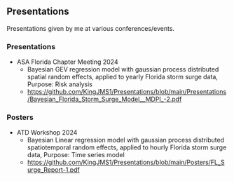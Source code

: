 ## Presentations
Presentations given by me at various conferences/events. 

### Presentations

* ASA Florida Chapter Meeting 2024 
  * Bayesian GEV regression model with gaussian process distributed spatial random effects, applied to yearly Florida storm surge data, Purpose: Risk analysis
  * https://github.com/KingJMS1/Presentations/blob/main/Presentations/Bayesian_Florida_Storm_Surge_Model__MDPI_-2.pdf


### Posters
* ATD Workshop 2024
  * Bayesian Linear regression model with gaussian process distributed spatiotemporal random effects, applied to hourly Florida storm surge data, Purpose: Time series model
  * https://github.com/KingJMS1/Presentations/blob/main/Posters/FL_Surge_Report-1.pdf